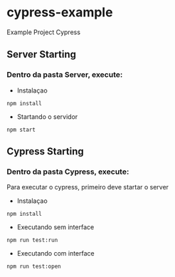 # cypress-example
Example Project Cypress


## Server Starting
### Dentro da pasta Server, execute:

* Instalaçao
```
npm install
```

* Startando o servidor
```
npm start
```

## Cypress Starting
### Dentro da pasta Cypress, execute:
Para executar o cypress, primeiro deve startar o server

* Instalaçao
```
npm install
```

* Executando sem interface
```
npm run test:run
```

* Executando com interface
```
npm run test:open
```

